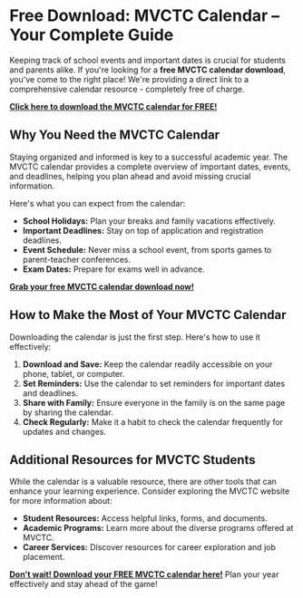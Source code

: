 # Free Download: MVCTC Calendar – Your Complete Guide

Keeping track of school events and important dates is crucial for students and parents alike. If you're looking for a **free MVCTC calendar download**, you've come to the right place! We're providing a direct link to a comprehensive calendar resource - completely free of charge.

[**Click here to download the MVCTC calendar for FREE!**](https://udemywork.com/mvctc-calendar)

## Why You Need the MVCTC Calendar

Staying organized and informed is key to a successful academic year. The MVCTC calendar provides a complete overview of important dates, events, and deadlines, helping you plan ahead and avoid missing crucial information.

Here's what you can expect from the calendar:

*   **School Holidays:** Plan your breaks and family vacations effectively.
*   **Important Deadlines:** Stay on top of application and registration deadlines.
*   **Event Schedule:** Never miss a school event, from sports games to parent-teacher conferences.
*   **Exam Dates:** Prepare for exams well in advance.

[**Grab your free MVCTC calendar download now!**](https://udemywork.com/mvctc-calendar)

## How to Make the Most of Your MVCTC Calendar

Downloading the calendar is just the first step. Here's how to use it effectively:

1.  **Download and Save:** Keep the calendar readily accessible on your phone, tablet, or computer.
2.  **Set Reminders:** Use the calendar to set reminders for important dates and deadlines.
3.  **Share with Family:** Ensure everyone in the family is on the same page by sharing the calendar.
4.  **Check Regularly:** Make it a habit to check the calendar frequently for updates and changes.

## Additional Resources for MVCTC Students

While the calendar is a valuable resource, there are other tools that can enhance your learning experience. Consider exploring the MVCTC website for more information about:

*   **Student Resources:** Access helpful links, forms, and documents.
*   **Academic Programs:** Learn more about the diverse programs offered at MVCTC.
*   **Career Services:** Discover resources for career exploration and job placement.

[**Don't wait! Download your FREE MVCTC calendar here!**](https://udemywork.com/mvctc-calendar) Plan your year effectively and stay ahead of the game!
